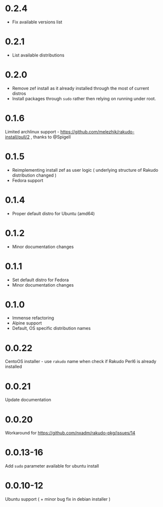 # 0.2.4

- Fix available versions list 

# 0.2.1

- List available distributions

# 0.2.0

- Remove zef install as it already installed through the most of current distros
- Install packages through `sudo` rather then relying on running under root.

# 0.1.6

Limited archlinux support - https://github.com/melezhik/rakudo-install/pull/2 , thanks to @Spigell 

# 0.1.5

- Reimplementing install zef as user logic ( underlying structure of Rakudo distribution changed )
- Fedora support 

# 0.1.4

- Proper default distro for Ubuntu (amd64)

# 0.1.2

- Minor documentation changes

# 0.1.1

- Set default distro for Fedora
- Minor documentation changes

# 0.1.0

- Immense refactoring
- Alpine support
- Default, OS specific distribution names

# 0.0.22

CentoOS installer - use `rakudo` name when check if Rakudo Perl6 is already installed

# 0.0.21

Update documentation

# 0.0.20

Workaround for https://github.com/nxadm/rakudo-pkg/issues/14

# 0.0.13-16

Add `sudo` parameter available for ubuntu install

# 0.0.10-12

Ubuntu support ( + minor bug fix in debian installer )
